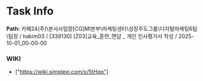 # Task Info

**Path:** 카페24(주)\본사사업장\[CG]MI본부\마케팅센터\성장주도그룹\디지털마케팅6팀\팀장 / hakim03 / [339130] [Z03]교육_훈련_면담 _ 개인 인사평가서 작성 / 2025-10-01_00-00-00

### WIKI
- ["https://wiki.simplexi.com/x/5tHqp"]

